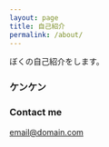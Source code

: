 ```yaml
---
layout: page
title: 自己紹介
permalink: /about/
---
```



ぼくの自己紹介をします。
### ケンケン

### Contact me

[email@domain.com](mailto:email@domain.com)